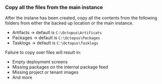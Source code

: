 ### Copy all the files from the main instance

After the instane has been created, copy all the contents from the following folders from either the backed up location or the main instance.

- Artifacts -> default is `C:\Octopus\Artificats`
- Packages -> default is `C:\Octopus\Packages`
- Tasklogs -> default is `C:\Octopus\Tasklogs`

Failure to copy over files will result in:
- Empty deployment screens
- Missing packages on the internal package feed
- Missing project or tenant images
- And more